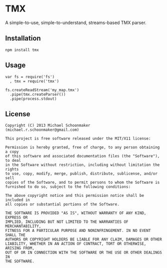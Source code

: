 
# TMX

A simple-to-use, simple-to-understand, streams-based TMX parser.

## Installation

    npm install tmx

## Usage

    var fs = require('fs')
      , tmx = require('tmx')

    fs.createReadStream('my_map.tmx')
      .pipe(tmx.createParser())
      .pipe(process.stdout)

## License

    Copyright (C) 2013 Michael Schoonmaker (michael.r.schoonmaker@gmail.com)

    This project is free software released under the MIT/X11 license:

    Permission is hereby granted, free of charge, to any person obtaining a copy
    of this software and associated documentation files (the "Software"), to deal
    in the Software without restriction, including without limitation the rights
    to use, copy, modify, merge, publish, distribute, sublicense, and/or sell
    copies of the Software, and to permit persons to whom the Software is
    furnished to do so, subject to the following conditions:

    The above copyright notice and this permission notice shall be included in
    all copies or substantial portions of the Software.

    THE SOFTWARE IS PROVIDED "AS IS", WITHOUT WARRANTY OF ANY KIND, EXPRESS OR
    IMPLIED, INCLUDING BUT NOT LIMITED TO THE WARRANTIES OF MERCHANTABILITY,
    FITNESS FOR A PARTICULAR PURPOSE AND NONINFRINGEMENT. IN NO EVENT SHALL THE
    AUTHORS OR COPYRIGHT HOLDERS BE LIABLE FOR ANY CLAIM, DAMAGES OR OTHER
    LIABILITY, WHETHER IN AN ACTION OF CONTRACT, TORT OR OTHERWISE, ARISING FROM,
    OUT OF OR IN CONNECTION WITH THE SOFTWARE OR THE USE OR OTHER DEALINGS IN
    THE SOFTWARE.
